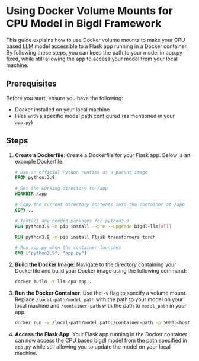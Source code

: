 # Using Docker Volume Mounts for CPU Model in Bigdl Framework

This guide explains how to use Docker volume mounts to make your CPU based LLM model accessible to a Flask app running in a Docker container. By following these steps, you can keep the path to your model in app.py fixed, while still allowing the app to access your model from your local machine.

## Prerequisites

Before you start, ensure you have the following:

- Docker installed on your local machine
- Files with a specific model path configured (as mentioned in your `app.py`)

## Steps

1. **Create a Dockerfile**: Create a Dockerfile for your Flask app. Below is an example Dockerfile:

    ```Dockerfile
    # Use an official Python runtime as a parent image
    FROM python:3.9

    # Set the working directory to /app
    WORKDIR /app

    # Copy the current directory contents into the container at /app
    COPY ..

    # Install any needed packages for python3.9
    RUN python3.9 -m pip install --pre --upgrade bigdl-llm[all]

    RUN python3.9 -m pip install Flask transformers torch

    # Run app.py when the container launches
    CMD ["python3.9", "app.py"]
    ```

2. **Build the Docker Image**: Navigate to the directory containing your Dockerfile and build your Docker image using the following command:

    ```bash
    docker build -t llm-cpu-app .
    ```

3. **Run the Docker Container**: Use the `-v` flag to specify a volume mount. Replace `/local-path/model_path` with the path to your model on your local machine and `/container-path` with the path to `model_path` in your app:

    ```bash
    docker run -v /local-path/model_path:/container-path -p 5000:<host_port> my-flask-app
    ```

4. **Access the Flask App**: Your Flask app running in the Docker container can now access the CPU based bigdl model from the path specified in `app.py` while still allowing you to update the model on your local machine.


